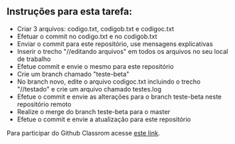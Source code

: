 ## Instruções para esta tarefa:

- Criar 3 arquivos: codigo.txt, codigob.txt e codigoc.txt
- Efetuar o commit no codigo.txt e no codigob.txt
- Enviar o commit para este repositório, use mensagens explicativas
- Inserir o trecho "//editando arquivos" em todos os arquivos no seu local de trabalho
- Efetue commit e envie o mesmo para este repositório
- Crie um branch chamado "teste-beta"
- No branch novo, edite o arquivo codigoc.txt incluindo o trecho "//testado" e crie um arquivo chamado testes.log
- Efetue o commit e envie as alterações para o branch teste-beta neste repositório remoto
- Realize o merge do branch teste-beta para o master
- Efetue o commit e envie a atualização para este repositório

Para participar do Github Classrom acesse [este link](https://classroom.github.com/g/pZXKsrHu).